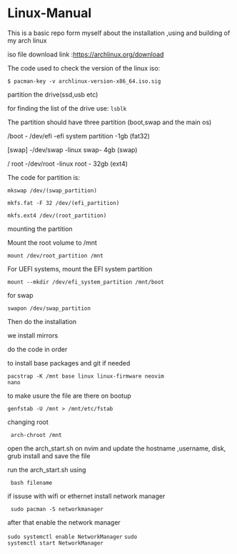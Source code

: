 # Linux-Manual
This is a basic repo form myself about the installation ,using and building of my arch linux

iso file download link :https://archlinux.org/download

The code used to check the version of the linux iso:

<code>$ pacman-key -v archlinux-version-x86_64.iso.sig</code>

partition the drive(ssd,usb etc)

for finding the list of the drive use:
<code>lsblk</code>

The partition should have three partition (boot,swap and the main os)


/boot - /dev/efi -efi system partition -1gb (fat32)

[swap] -/dev/swap -linux swap- 4gb (swap)

/ root -/dev/root -linux root - 32gb (ext4)

The code for partition is:

<code>mkswap /dev/(swap_partition)</code>

<code>mkfs.fat -F 32 /dev/(efi_partition)</code>

<code>mkfs.ext4 /dev/(root_partition)</code>

mounting the partition

Mount the root volume to /mnt

<code>mount /dev/root_partition /mnt</code>

For UEFI systems, mount the EFI system partition

<code>mount --mkdir /dev/efi_system_partition /mnt/boot</code>


for swap

<code>swapon /dev/swap_partition</code>


Then do the installation

we install mirrors 

do the code in order

to install base packages and git if needed

<code>pacstrap -K /mnt base linux linux-firmware neovim nano</code>

to make usure the file are there on bootup

<code>genfstab -U /mnt > /mnt/etc/fstab</code>

changing root

<code> arch-chroot /mnt</code>

open the arch_start.sh on nvim and update the hostname ,username, disk, grub install and save the file

run the arch_start.sh using

<code> bash filename </code>

if issuse with wifi or ethernet install network manager 

<code> sudo pacman -S networkmanager</code>

after that enable the network manager

<code>sudo systemctl enable NetworkManager</code>
<code>sudo systemctl start NetworkManager</code>





